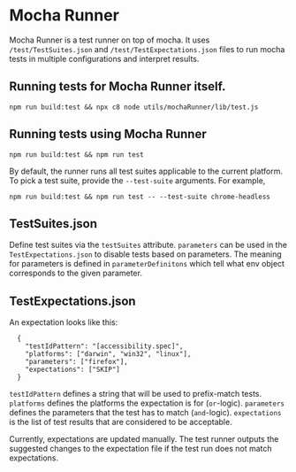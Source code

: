 # Mocha Runner

Mocha Runner is a test runner on top of mocha. It uses `/test/TestSuites.json` and `/test/TestExpectations.json` files to run mocha tests in multiple configurations and interpret results.

## Running tests for Mocha Runner itself.

```
npm run build:test && npx c8 node utils/mochaRunner/lib/test.js
```

## Running tests using Mocha Runner

```
npm run build:test && npm run test
```

By default, the runner runs all test suites applicable to the current platform.
To pick a test suite, provide the `--test-suite` arguments. For example,

```
npm run build:test && npm run test -- --test-suite chrome-headless
```

## TestSuites.json

Define test suites via the `testSuites` attribute. `parameters` can be used in the `TestExpectations.json` to disable tests
based on parameters. The meaning for parameters is defined in `parameterDefinitons` which tell what env object corresponds
to the given parameter.

## TestExpectations.json

An expectation looks like this:

```
  {
    "testIdPattern": "[accessibility.spec]",
    "platforms": ["darwin", "win32", "linux"],
    "parameters": ["firefox"],
    "expectations": ["SKIP"]
  }
```

`testIdPattern` defines a string that will be used to prefix-match tests. `platforms` defines the platforms the expectation is for (`or`-logic).
`parameters` defines the parameters that the test has to match (`and`-logic). `expectations` is the list of test results that are considered to be acceptable.

Currently, expectations are updated manually. The test runner outputs the suggested changes to the expectation file if the test run does not match
expectations.
